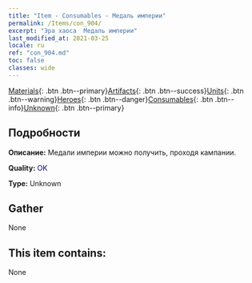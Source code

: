 ```yaml
---
title: "Item - Consumables - Медаль империи"
permalink: /Items/con_904/
excerpt: "Эра хаоса  Медаль империи"
last_modified_at: 2021-03-25
locale: ru
ref: "con_904.md"
toc: false
classes: wide
---
```

 [Materials](/ru/Items/){: .btn .btn--primary}[Artifacts](/ru/Items/Artifacts/){: .btn .btn--success}[Units](/ru/Items/Units/){: .btn .btn--warning}[Heroes](/ru/Items/Heroes/){: .btn .btn--danger}[Consumables](/ru/Items/Consumables/){: .btn .btn--info}[Unknown](/ru/Items/Unknown/){: .btn .btn--primary}

## Подробности
 **Описание:** Медали империи можно получить, проходя кампании.

 **Quality:** <span style="color: #000080">OK</span>

 **Type:** Unknown

## Gather

  None

## This item contains:

  None

